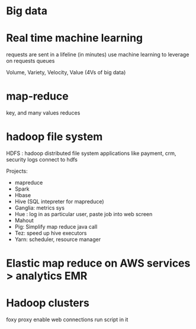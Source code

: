 # Big data
# Real time machine learning
requests are sent in a lifeline (in minutes)
use machine learning to leverage on requests queues

Volume, Variety, Velocity, Value (4Vs of big data)

# map-reduce
key, and many values reduces

# hadoop file system
HDFS : hadoop distributed file system
applications like payment, crm, security logs connect to hdfs

Projects:
- mapreduce
- Spark
- Hbase
- Hive (SQL intepreter for mapreduce)
- Ganglia: metrics sys
- Hue : log in as particular user, paste job into web screen
- Mahout
- Pig: Simplify map reduce java call
- Tez: speed up hive executors
- Yarn: scheduler, resource manager


# Elastic map reduce on AWS services > analytics EMR

# Hadoop clusters
foxy proxy
enable web connections run script in it
